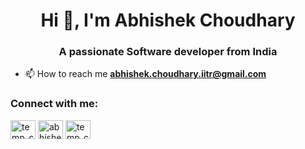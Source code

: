 



<h1 align="center">Hi 👋, I'm Abhishek Choudhary</h1>
<h3 align="center">A passionate Software developer from India</h3>


- 📫 How to reach me **abhishek.choudhary.iitr@gmail.com**

<h3 align="left">Connect with me:</h3>
<p align="left">
<a href="https://www.codechef.com/users/temp_coder2000" target="blank"><img align="center" src="https://cdn.jsdelivr.net/npm/simple-icons@3.1.0/icons/codechef.svg" alt="temp_coder2000" height="30" width="40" /></a>
<a href="https://codeforces.com/profile/abhishek2.0" target="blank"><img align="center" src="https://raw.githubusercontent.com/rahuldkjain/github-profile-readme-generator/master/src/images/icons/Social/codeforces.svg" alt="abhishek2.0" height="30" width="40" /></a>
<a href="https://www.leetcode.com/temp_coder_2000" target="blank"><img align="center" src="https://raw.githubusercontent.com/rahuldkjain/github-profile-readme-generator/master/src/images/icons/Social/leet-code.svg" alt="temp_coder_2000" height="30" width="40" /></a>
</p>

